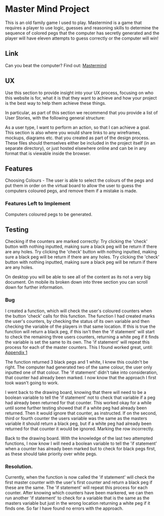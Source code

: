 # Master Mind Project

This is an old family game I used to play. Mastermind is a game that requires a player to use logic, guesses and reasoning skills to determine the sequence of colored pegs that the computer has secretly generated and the player will have eleven attempts to guess correctly or the computer will win! 

## Link

Can you beat the computer? Find out: [Mastermind](https://fordalex.github.io/master-mind-project/)

## UX
Use this section to provide insight into your UX process, focusing on who this website is for, what it is that they want to achieve and how your project is the best way to help them achieve these things.

In particular, as part of this section we recommend that you provide a list of User Stories, with the following general structure:

As a user type, I want to perform an action, so that I can achieve a goal.
This section is also where you would share links to any wireframes, mockups, diagrams etc. that you created as part of the design process. These files should themselves either be included in the project itself (in an separate directory), or just hosted elsewhere online and can be in any format that is viewable inside the browser.

## Features

Choosing Colours - The user is able to select the colours of the pegs and put them in order on the virtual board to allow the user to guess the computers coloured pegs, and remove them if a mistake is made.

### Features Left to Implement

Computers coloured pegs to be generated.

## Testing

Checking if the counters are marked correctly:
Try clicking the 'check' button with nothing inputted, making sure a black peg will be return if there are any holes.
Try clicking the 'check' button with nothing inputted, making sure a black peg will be return if there are any holes.
Try clicking the 'check' button with nothing inputted, making sure a black peg will be return if there are any holes.

On desktop you will be able to see all of the content as its not a very big document. On mobile its broken down into three section you can scroll down for further information.

### Bug

I created a function, which will check the user's coloured counters when the button 'check' calls for this function. The function I had created marks the user's counters, by checking the status of its own variable and then checking the variable of the players in that same location. If this is true the function will return a black peg, if this isn't then the 'if statement' will start to check the remaining three users counters, returning a white peg if it finds the variable is set the same to its own. The 'if statement' will repeat this process for each of the master counters. This I found worked great, until:
[Appendix 1](https://github.com/Fordalex/master-mind-project/blob/master/testing/automatic-marking-problem.png)

The function returned 3 black pegs and 1 white, I knew this couldn't be right. The computer had generated two of the same colour, the user only inputted one of that colour. The 'if statement' didn't take into consideration, that counter had already been marked. I now know that the approach I first took wasn't going to work.

I went back to the drawing board, knowing that there will need to be a boolean variable to tell the 'if statement' not to check that variable if a peg had already been returned for that counter. This worked okay for a while until some further testing showed that if a white peg had already been returned. Then it would ignore that counter, as instructed. If on the second, third or fourth counter the users variable was the same as the masters variable it should return a black peg, but if a white peg had already been returned for that counter it would be ignored. Marking the row incorrectly.

Back to the drawing board. With the knowledge of the last two attempted functions, I now know I will need a boolean variable to tell the 'if statement' when a counter has already been marked but to check for black pegs first, as these should take priority over white pegs.

### Resolution.

Currently, when the function is now called the 'if statement' will check the first master counter with the user's first counter and return a black peg if these are the same. The 'if statement' will repeat this process for each counter. After knowing which counters have been markered, we can then run another 'if statement' to check for a variable that is the same as the masters variable but just in the wrong location returning a white peg if it finds one. So far I have found no errors with the approach.





